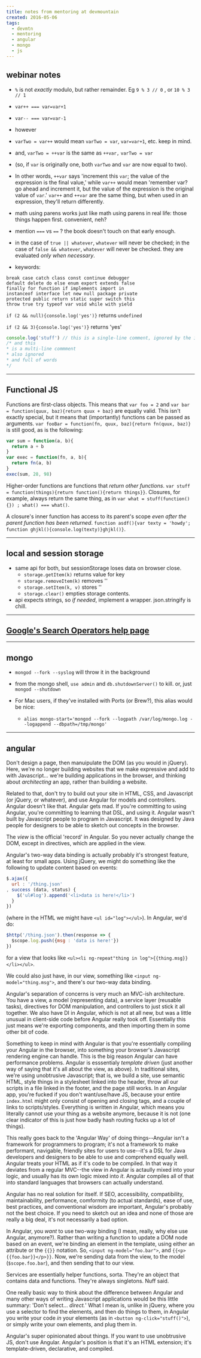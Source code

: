 ```yaml
---
title: notes from mentoring at devmountain
created: 2016-05-06
tags:
  - devmtn
  - mentoring
  - angular
  - mongo
  - js
---
```


## webinar notes

* `%` is not _exactly_ modulo, but rather remainder. Eg `9 % 3 // 0` , or `10 % 3 // 1`
* `var++ === var=var+1`
* `var-- === var=var-1`
* however
* `varTwo = var++` would mean `varTwo = var`, `var=var+1`, etc. keep in mind.
* and, `varTwo = ++var` is the same as `++var,` `varTwo = var`
* (so, if `var` is originally one, both `varTwo` and `var` are now equal to two).
* In other words, `++var` says 'increment this `var`; the value of the expression is the final value,'
  while `var++` would mean 'remember var? go ahead and increment it, but the value of the expression
  is the original value of `var`.' `var++` and `++var` are the same thing, but when used in an expression,
  they'll return differently.
* math using parens works just like math using parens in real life:
  those things happen first. convenient, neh?
* mention `===` vs `==` ? the book doesn't touch on that early enough.
* in the case of `true || whatever`, `whatever` will never be checked;
  in the case of `false && whatever`, `whatever` will never be checked. they are evaluated _only when necessary_.

* keywords:

```
break case catch class const continue debugger
default delete do else enum export extends false
finally for function if implements import in
instanceof interface let new null package private
protected public return static super switch this
throw true try typeof var void while with yield
```

`if (2 && null){console.log('yes')}` returns `undefined`

`if (2 && 3){console.log('yes')}` returns 'yes'

```javascript
console.log('stuff') // this is a single-line comment, ignored by the interpreter
/* and this
* is a multi-line commment
* also ignored
* and full of words
*/
```

--------

## Functional JS

Functions are first-class objects. This means that `var foo = 2` and `var bar
= function(quux, baz){return quux + baz}` are equally valid. This isn't
exactly special, but it means that (importantly) functions can be passed as
arguments. `var fooBar = function(fn, quux, baz){return fn(quux, baz)}` is
still good, as is the following:

```javascript
var sum = function(a, b){
  return a + b
}
var exec = function(fn, a, b){
  return fn(a, b)
}
exec(sum, 28, 98)
```

Higher-order functions are functions that _return other functions_. `var stuff
= function(things){return function(){return things}}`. Closures, for example,
always return the same thing, as in `var what = stuff(function(){}) ; what()
=== what()`.

A closure's inner function has access to its parent's scope _even after the
parent function has been returned_. `function asdf(){var texty = 'howdy';
function ghjkl(){console.log(texty)}ghjkl()}`.

--------

## local and session storage

* same api for both, but sessionStorage loses data on browser close.
  * `storage.getItem(k)` returns value for key
  * `storage.removeItem(k)` removes ''
  * `storage.setItem(k, v)` stores ''
  * `storage.clear()` empties storage contents.
* api expects strings, so _if needed_, implement a wrapper. json.stringify is chill.

--------

## [Google's Search Operators help page](https://support.google.com/websearch/answer/2466433)

--------

## mongo

* `mongod --fork --syslog` will throw it in the background

* from the mongo shell, `use admin` and `db.shutdownServer()` to kill. or, just `mongod --shutdown`

* For Mac users, if they've installed with Ports (or Brew?), this alias would be nice:
  * `alias mongo-start='mongod --fork --logpath /var/log/mongo.log --logappend --dbpath=/tmp/mongo'`

--------

## angular

Don't design a page, then manuipulate the DOM (as you would in jQuery). Here,
we're no longer building websites that we make expressive and add to with
Javascript... we're building applications in the browser, and thinking about
_architecting_ an app, rather than building a website.

Related to that, don't try to build out your site in HTML, CSS, and Javascript
(or jQuery, or whatever), and use Angular for models and controllers. Angular
doesn't like that. Angular gets mad. If you're committing to using Angular,
you're committing to learning that DSL, and using it. Angular wasn't built by
Javascript people to program in Javascript. It was designed by Java people for
designers to be able to sketch out concepts in the browser.

The _view_ is the official 'record' in Angular. So you never actually change
the DOM, except in directives, which are applied in the view.

Angular's two-way data binding is actually probably it's strongest feature, at
least for small apps. Using jQuery, we might do something like the following
to update content based on events:

```javascript
$.ajax({
  url : '/thing.json'
, success (data, status) {
    $('ul#log').append('<li>data is here!</li>')
  }
})
```

(where in the HTML we might have `<ul id="log"></ul>`). In Angular, we'd do:

```javascript
$http('/thing.json').then(response => {
  $scope.log.push({msg : 'data is here!'})
})
```

for a view that looks like `<ul><li ng-repeat"thing in
log">{{thing.msg}}</li></ul>`.

We could also just have, in our view, something like `<input
ng-model="thing.msg">`, and there's our two-way data binding.

Angular's separation of concerns is very much an MVC-ish architecture. You
have a view, a model (representing data), a service layer (reusable tasks),
directives for DOM manipulation, and controllers to just stick it all
together. We also have DI in Angular, which is not at all new, but was a
little unusual in client-side code before Angular really took off. Essentially
this just means we're exporting components, and then importing them in some
other bit of code.

Something to keep in mind with Angular is that you're essentially compiling
your Angular in the browser, into something your browser's Javascript
rendering engine can handle. This is the big reason Angular can have
performance problems. Angular is esssentialy _template driven_ (just another
way of saying that it's all about the view, as above). In traditional sites,
we're using unobtrusive Javascript; that is, we build a site, use semantic
HTML, style things in a stylesheet linked into the header, throw all our
scripts in a file linked in the footer, and the page still works. In an
Angular app, you're fucked if you don't want/use/have JS, because your entire
`index.html` might only consist of opening and closing tags, and a couple of
links to scripts/styles. Everything is written in Angular, which means you
literally cannot use your thing as a website anymore, because it is not (one
clear indicator of this is just how badly hash routing fucks up a lot of
things).

This really goes back to the 'Angular Way' of doing things--Angular isn't a
framework for programmers to program; it's not a framework to make performant,
navigable, friendly sites for users to use--it's a DSL for Java developers and
designers to be able to use and comprehend equally well. Angular treats your
HTML as if it's code to be compiled. In that way it deviates from a regular
MVC--the view in Angular is actaully mixed into your logic, and usually has
its own logic mixed into _it_. Angular compiles all of that into standard
languages that browsers can actually understand.

Angular has no real solution for itself. If SEO, accessibility, compatibility,
maintainability, performance, comformity (to actual standards), ease of use,
best practices, and conventional wisdom are important, Angular's probably not
the best choice. If you need to sketch out an idea and none of those are
really a big deal, it's not necessarily a bad option.

In Angular, you _want_ to use two-way binding (I mean, really, why else use
Angular, anymore?). Rather than writing a function to update a DOM node based
on an event, we're binding an element in the template, using either an
attribute or the `{{}}` notation. So, `<input ng-model="foo.bar">`, and
`{{<p>{{foo.bar}}</p>}}`. Now, we're sending data from the view, to the model
(`$scope.foo.bar`), and then sending that to our view.

Services are essentially helper functions, sorta. They're an object that
contains data and functions. They're always singletons. Nuff said.

One really basic way to think about the difference between Angular and many
other ways of writing Javascript applications would be this little summary:
'Don't select... _direct._' What I mean is, unlike in jQuery, where you use a
selector to find the elements, and then do things to them, in Angular you
write your code _in_ your elements (as in `<button ng-click="stuff()">`), or
simply write your own elements, and plug them in.

Angular's super opinionated about things. If you want to use unobtrusive JS,
don't use Angular. Angular's position is that it's an HTML extension; it's
template-driven, declarative, and compiled.
